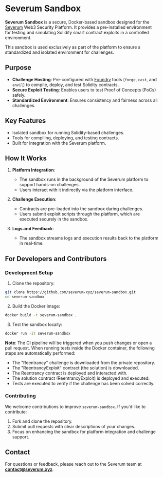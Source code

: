 # Severum Sandbox

**Severum Sandbox** is a secure, Docker-based sandbox designed for the [Severum](https://severum.xyz/) Web3 Security Platform. It provides a pre-installed environment for testing and simulating Solidity smart contract exploits in a controlled environment.

This sandbox is used exclusively as part of the platform to ensure a standardized and isolated environment for challenges.

## Purpose

- **Challenge Hosting**: Pre-configured with [Foundry](https://github.com/foundry-rs/foundry) tools (`forge`, `cast`, and `anvil`) to compile, deploy, and test Solidity contracts.
- **Secure Exploit Testing**: Enables users to test Proof of Concepts (PoCs) safely.
- **Standardized Environment**: Ensures consistency and fairness across all challenges.

## Key Features

- Isolated sandbox for running Solidity-based challenges.
- Tools for compiling, deploying, and testing contracts.
- Built for integration with the Severum platform.

## How It Works

1. **Platform Integration**:
   - The sandbox runs in the background of the Severum platform to support hands-on challenges.
   - Users interact with it indirectly via the platform interface.
   
2. **Challenge Execution**:
   - Contracts are pre-loaded into the sandbox during challenges.
   - Users submit exploit scripts through the platform, which are executed securely in the sandbox.

3. **Logs and Feedback**:
   - The sandbox streams logs and execution results back to the platform in real-time.

## For Developers and Contributors

### Development Setup
1. Clone the repository:
```bash
git clone https://github.com/severum-xyz/severum-sandbox.git
cd severum-sandbox
```

2. Build the Docker image:
```bash
docker build -t severum-sandbox .
```

3. Test the sandbox locally:
```bash
docker run -it severum-sandbox
```

**Note**: The CI pipeline will be triggered when you push changes or open a pull request. When running tests inside the Docker container, the following steps are automatically performed:

- The "Reentrancy" challenge is downloaded from the private repository.
- The "ReentrancyExploit" contract (the solution) is downloaded.
- The Reentrancy contract is deployed and interacted with.
- The solution contract (ReentrancyExploit) is deployed and executed.
- Tests are executed to verify if the challenge has been solved correctly.

### Contributing
We welcome contributions to improve `severum-sandbox`. If you'd like to contribute:
1. Fork and clone the repository.
2. Submit pull requests with clear descriptions of your changes.
3. Focus on enhancing the sandbox for platform integration and challenge support.

## Contact

For questions or feedback, please reach out to the Severum team at **contact@severum.xyz**.
